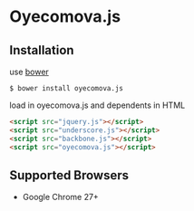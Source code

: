 # Oyecomova.js

## Installation

use [bower](http://bower.io/)

    $ bower install oyecomova.js

load in oyecomova.js and dependents in HTML
```html
<script src="jquery.js"></script>
<script src="underscore.js"></script>
<script src="backbone.js"></script>
<script src="oyecomova.js"></script>
```

## Supported Browsers
* Google Chrome 27+